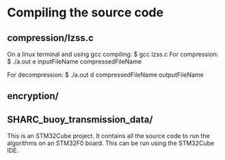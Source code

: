 # Compiling the source code

## compression/lzss.c
On a linux terminal and using gcc compiling:
$ gcc lzss.c
For compression:
$ ./a.out e inputFileName compressedFileName

For decompression:
$ ./a.out d compressedFileName outputFileName

## encryption/

## SHARC_buoy_transmission_data/
This is an STM32Cube project. It contains all the source code to run the algorithms on an STM32F0 board. This can be run using the STM32Cube IDE.

